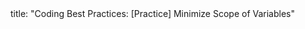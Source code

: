 <frontmatter>
title: "Coding Best Practices: [Practice] Minimize Scope of Variables"
</frontmatter>

<include src="unit-inPage-asFlat.md" boilerplate />